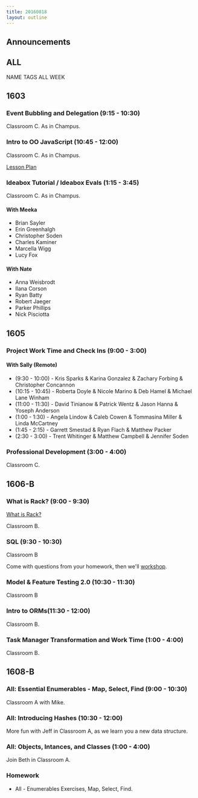 ```yaml
---
title: 20160818
layout: outline
---
```


## Announcements

## ALL

NAME TAGS ALL WEEK

## 1603

### Event Bubbling and Delegation (9:15 - 10:30)

Classroom C. As in Champus.

### Intro to OO JavaScript (10:45 - 12:00)

Classroom C. As in Champus.

[Lesson Plan](https://github.com/mdn/advanced-js-fundamentals-ck/blob/gh-pages/tutorials/03-object-oriented-javascript/01-introduction-to-object-oriented-javascript.md)

### Ideabox Tutorial / Ideabox Evals (1:15 - 3:45)

Classroom C. As in Champus.

#### With Meeka

- Brian Sayler
- Erin Greenhalgh
- Christopher Soden
- Charles Kaminer
- Marcella Wigg
- Lucy Fox

#### With Nate

- Anna Weisbrodt
- Ilana Corson
- Ryan Batty
- Robert Jaeger
- Parker Phillips
- Nick Pisciotta

## 1605

### Project Work Time and Check Ins (9:00 - 3:00)

#### With Sally (Remote)

* (9:30 - 10:00) - Kris Sparks & Karina Gonzalez & Zachary Forbing & Christopher Concannon
* (10:15 - 10:45) - Roberta Doyle & Nicole Marino & Deb Hamel & Michael Lane Winham
* (11:00 - 11:30) - David Tinianow & Patrick Wentz & Jason Hanna & Yoseph Anderson
* (1:00 - 1:30) - Angela Lindow & Caleb Cowen & Tommasina Miller & Linda McCartney
* (1:45 - 2:15) - Garrett Smestad & Ryan Flach & Matthew Packer
* (2:30 - 3:00) - Trent Whitinger & Matthew Campbell & Jennifer Soden

### Professional Development (3:00 - 4:00)

Classroom C.


## 1606-B

### What is Rack? (9:00 - 9:30)

[What is Rack?](https://www.youtube.com/watch?v=HEXWRTEbj1I)

Classroom B.

### SQL (9:30 - 10:30)

Classroom B

Come with questions from your homework, then we'll [workshop](http://fast-reaches-92707.herokuapp.com/).

### Model & Feature Testing 2.0 (10:30 - 11:30)

Classroom B

### Intro to ORMs(11:30 - 12:00)

Classroom B.

### Task Manager Transformation and Work Time (1:00 - 4:00)

Classroom B.


## 1608-B

### All: Essential Enumerables - Map, Select, Find (9:00 - 10:30)

Classroom A with Mike.

### All: Introducing Hashes (10:30 - 12:00)

More fun with Jeff in Classroom A, as we learn you a new data structure.

### All: Objects, Intances, and Classes (1:00 - 4:00)

Join Beth in Classroom A.

### Homework

* All - Enumerables Exercises, Map, Select, Find.

